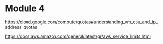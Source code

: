 # Module 4

https://cloud.google.com/compute/quotas#understanding_vm_cpu_and_ip_address_quotas

https://docs.aws.amazon.com/general/latest/gr/aws_service_limits.html
